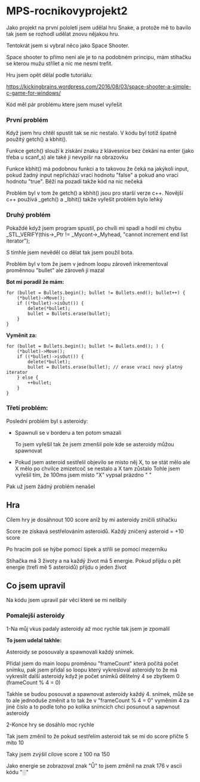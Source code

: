 # MPS-rocnikovyprojekt2


Jako projekt na první pololetí jsem udělal hru Snake, a protože mě to bavilo tak jsem se rozhodl udělat znovu nějakou hru.

Tentokrát jsem si vybral něco jako Space Shooter.

Space shooter to přímo není ale je to na podobném principu, mám stíhačku se kterou mužu střílet a nic me nesmí trefit.

Hru jsem opět dělal podle tutoriálu:

https://kickingbrains.wordpress.com/2016/08/03/space-shooter-a-simple-c-game-for-windows/

Kód měl pár problému ktere jsem musel vyřešit

### První problém

Když jsem hru chtěl spustit tak se nic nestalo. V kódu byl totiž špatně použitý getch() a kbhit().

Funkce getch() slouží k získání znaku z klávesnice bez čekání na enter (jako třeba u scanf_s) ale také ji nevypíšr na obrazovku

Funkce kbhit() má podobnou funkci a to takovou že čeká na jakýkoli input, pokud žadný input nepřichází vrací hodnotu "false" a pokud ano vrací hodnotu "true". Běží na pozadí takže kód na nic nečeká

Problém byl v tom že getch() a kbhit() jsou pro starší verze c++. Novější c++ používá _getch() a _lbhit() takže vyřešit problém bylo lehký

### Druhý problém

Pokaždé když jsem program spustil, po chvíli mi spadl a hodil mi chybu  _STL_VERIFY(this->_Ptr != _Mycont->_Myhead, "cannot increment end list iterator");

S tímhle jsem nevěděl co dělat tak jsem použil bota.

Problém byl v tom že jsem v jednom loopu zároveň inkrementoval proměnnou "bullet" ale zároveň ji mazal

**Bot mi poradil že mám:**

    for (bullet = Bullets.begin(); bullet != Bullets.end(); bullet++) {
        (*bullet)->Move();
        if ((*bullet)->isOut()) {
            delete(*bullet); 
            bullet = Bullets.erase(bullet);
        }
    }

**Vyměnit za:**

    for (bullet = Bullets.begin(); bullet != Bullets.end(); ) {
        (*bullet)->Move();
        if ((*bullet)->isOut()) {
            delete(*bullet); 
            bullet = Bullets.erase(bullet); // erase vrací nový platný iterator
        } else {
            ++bullet;
        }
    }

### Třetí problém:

Poslední problém byl s asteroidy:

- Spawnuli se v borderu a ten potom smazali

  To jsem vyřešil tak že jsem zmenšil pole kde se asteroidy můžou spawnovat

- Pokud jsem asteroid sestřelil objevilo se misto něj X, to se stát mělo ale X mělo po chvilce zmizetcoč se nestalo a X tam zůstalo
  Tohle jsem vyřešil tím, že 100ms jsem místo "X" vypsal prázdno " "

Pak už jsem žádný problém nenašel

## Hra

Cílem hry je dosáhnout 100 score aniž by mi asteroidy zničili stíhačku

Score ze získavá sestřelováním asteroidů. Každý zničený asteroid = +10 score

Po hracím poli se hýbe pomocí šipek a stříli se pomocí mezerníku

Stíhačka má 3 životy a na každý život má 5 energie. Pokud příjdu o pět energie (trefí mě 5 asteroidů) příjdu o jeden život

## Co jsem upravil

Na kódu jsem upravil pár věcí které se mi nelíbily

### Pomalejší asteroidy

1-Na můj vkus padaly asteroidy až moc rychle tak jsem je zpomalil

**To jsem udelal takhle:**

Asteroidy se posouvaly a spawnovali každý snímek.

Přidal jsem do main loopu proměnou "frameCount" která počítá počet snímku, pak jsem přidal so loopu který vykresloval asteroidy to že má vykreslit další asteroidy když je počet snímků dělitelný 4 se zbytkem 0 (frameCount % 4 = 0)

Takhle se budou posouvat a spawnovat asteroidy každý 4. snímek, může se to ale jednoduše změnit a to tak že v "frameCount % 4 = 0" vyměním 4 za jiné číslo a to podle toho po kolika snímcích chci posunout a sapwnout asteroidy

2-Konce hry se dosáhlo moc rychle

Tak jsem změníl to že pokud sestřelím asteroid tak se mi do score přičte 5 míto 10

Taky jsem zvýšil cílove score z 100 na 150

Jako energie se zobrazoval znak "Ů" to jsem změníl na znak 176 v ascii kódu "░"












